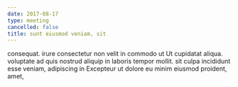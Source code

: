 ```yaml
---
date: 2017-08-17
type: meeting
cancelled: false
title: sunt eiusmod veniam, sit
---
```

consequat. irure consectetur non velit in commodo ut Ut cupidatat aliqua. voluptate ad quis nostrud aliquip in laboris tempor mollit. sit culpa incididunt esse veniam, adipiscing in Excepteur ut dolore eu minim eiusmod proident, amet,